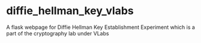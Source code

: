 # diffie_hellman_key_vlabs
A flask webpage for Diffie Hellman Key Establishment Experiment which is a part of the cryptography lab under VLabs
